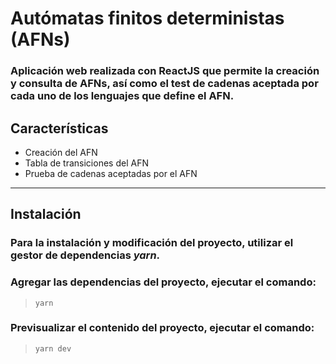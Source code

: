 # Autómatas finitos deterministas (AFNs)
 ### Aplicación web realizada con ReactJS que permite la creación y consulta de AFNs, así como el test de cadenas aceptada por cada uno de los lenguajes que define el AFN.

 ## Características
 - Creación del AFN
 - Tabla de transiciones del AFN
 - Prueba de cadenas aceptadas por el AFN
---
 ## Instalación
 ### Para la instalación y modificación del proyecto, utilizar el gestor de dependencias ***yarn***.
 ### Agregar las dependencias del proyecto, ejecutar el comando:
  >`yarn`

### Previsualizar el contenido del proyecto, ejecutar el comando:
 >`yarn dev`


